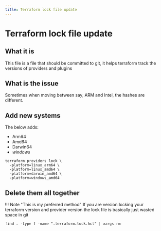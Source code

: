 ```yaml
---
title: Terraform lock file update
---
```


# Terraform lock file update

## What it is

This file is a file that should be committed to git, it helps terraform track the versions of providers and plugins

## What is the issue

Sometimes when moving between say, ARM and Intel, the hashes are different.


## Add new systems

The below adds:

* Arm64
* Amd64
* Darwin64
* _windows_
```shell
terraform providers lock \
  -platform=linux_arm64 \
  -platform=linux_amd64 \
  -platform=darwin_amd64 \
  -platform=windows_amd64
```

## Delete them all together

!!! Note "This is my preferred method"
    If you are version locking your terraform version and provider version the lock file is basically just wasted space in git

```shell
find . -type f -name ".terraform.lock.hcl" | xargs rm
```
